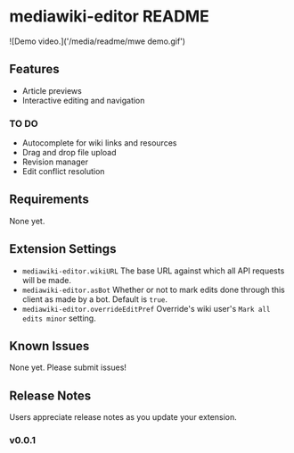 # mediawiki-editor README

![Demo video.]('/media/readme/mwe demo.gif')

## Features

* Article previews
* Interactive editing and navigation

### TO DO

* Autocomplete for wiki links and resources
* Drag and drop file upload
* Revision manager
* Edit conflict resolution


## Requirements

None yet.

## Extension Settings

* `mediawiki-editor.wikiURL` The base URL against which all API requests will be made.
* `mediawiki-editor.asBot` Whether or not to mark edits done through this client as made by a bot. Default is `true`.
* `mediawiki-editor.overrideEditPref` Override's wiki user's `Mark all edits minor` setting.

## Known Issues

None yet. Please submit issues!

## Release Notes

Users appreciate release notes as you update your extension.

### v0.0.1